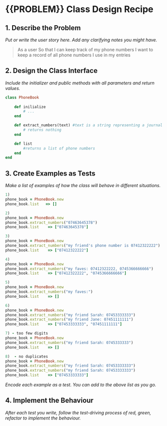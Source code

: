 # {{PROBLEM}} Class Design Recipe

## 1. Describe the Problem

_Put or write the user story here. Add any clarifying notes you might have._

 > As a user
 > So that I can keep track of my phone numbers
 > I want to keep a record of all phone numbers I use in my entries

## 2. Design the Class Interface

_Include the initializer and public methods with all parameters and return values._

```ruby
class PhoneBook
    
    def inilialize
        # ...
    end

    def extract_numbers(text) #text is a string representing a journal entry
        # returns nothing
    end

    def list
        #returns a list of phone numbers
    end
end
```

## 3. Create Examples as Tests

_Make a list of examples of how the class will behave in different situations._

```ruby
1) 
phone_book = PhoneBook.new
phone_book.list   => []

2)
phone_book = PhoneBook.new
phone_book.extract_numbers("07463645378")
phone_book.list    => ["07463645378"]

3)
phone_book = PhoneBook.new
phone_book.extract_numbers("my friend's phone number is 07412322222")
phone_book.list    => ["07412322222"]

4)
phone_book = PhoneBook.new
phone_book.extract_numbers("my faves: 07412322222, 0745366666666")
phone_book.list    => ["07412322222", "0745366666666"]

5)
phone_book = PhoneBook.new
phone_book.extract_numbers("my faves:")
phone_book.list    => []

6)
phone_book = PhoneBook.new
phone_book.extract_numbers("my friend Sarah: 07453333333")
phone_book.extract_numbers("my friend Jane: 07451111111")
phone_book.list    => ["07453333333", "07451111111"]

7) - too few digits
phone_book = PhoneBook.new
phone_book.extract_numbers("my friend Sarah: 0745333333")
phone_book.list    => []

8)  - no duplicates
phone_book = PhoneBook.new
phone_book.extract_numbers("my friend Sarah: 07453333333")
phone_book.extract_numbers("my friend Sarah: 07453333333")
phone_book.list    => ["07453333333"]
```

_Encode each example as a test. You can add to the above list as you go._

## 4. Implement the Behaviour

_After each test you write, follow the test-driving process of red, green, refactor to implement the behaviour._